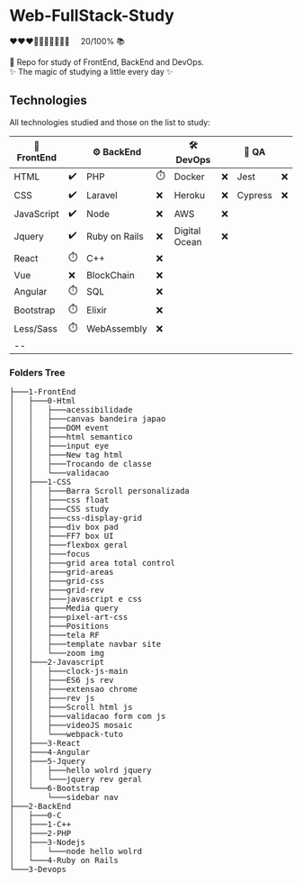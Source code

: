 # Web-FullStack-Study

<p>
❤❤❤🖤🖤🖤🖤🖤🖤🖤 &nbsp&nbsp&nbsp 20/100% 📚 
</p>

:orange_book:	 Repo for study of FrontEnd, BackEnd and DevOps.<br>
:sparkles:  The magic of studying a little every day :sparkles:

## Technologies

All technologies studied and those on the list to study:

|🐤 FrontEnd |                      |⚙️  BackEnd    |           |🛠️ DevOps      |            |🧪 QA    |      |
| --------   | ----------           |--------------- |-----------|--------------- |---------  |----      |----- |
| HTML       |:heavy_check_mark:	  | PHP            |:stopwatch:| Docker         |:x:        |Jest      |:x:   |
| CSS        |:heavy_check_mark:    | Laravel        |:x:        | Heroku         |:x:        |Cypress   |:x:   |
| JavaScript |:heavy_check_mark:    | Node           |:x:        | AWS            |:x:        |          |      |
| Jquery     |:heavy_check_mark:    | Ruby on Rails  |:x:        | Digital Ocean  |:x:        |          |      |
| React      |:stopwatch:           | C++            |:x:        |                |           |          |      |
| Vue        |:x:                   | BlockChain     |:x:        |                |           |          |      |
| Angular    |:stopwatch:           | SQL            |:x:        |                |           |          |      |
| Bootstrap  |:stopwatch:           | Elixir         |:x:        |                |           |          |      |
| Less/Sass  |:stopwatch:           | WebAssembly    |:x:        |                |           |          |      |
| --          |                      |                |           |                |           |          |      |

### Folders Tree
<pre>
├───1-FrontEnd
│   ├───0-Html
│   │   ├───acessibilidade
│   │   ├───canvas bandeira japao
│   │   ├───DOM event
│   │   ├───html semantico
│   │   ├───input eye
│   │   ├───New tag html
│   │   ├───Trocando de classe
│   │   └───validacao
│   ├───1-CSS
│   │   ├───Barra Scroll personalizada
│   │   ├───css float
│   │   ├───CSS study
│   │   ├───css-display-grid
│   │   ├───div box pad
│   │   ├───FF7 box UI
│   │   ├───flexbox geral
│   │   ├───focus
│   │   ├───grid area total control
│   │   ├───grid-areas
│   │   ├───grid-css
│   │   ├───grid-rev
│   │   ├───javascript e css
│   │   ├───Media query
│   │   ├───pixel-art-css
│   │   ├───Positions
│   │   ├───tela RF
│   │   ├───template navbar site
│   │   └───zoom img
│   ├───2-Javascript
│   │   ├───clock-js-main
│   │   ├───ES6 js rev
│   │   ├───extensao chrome
│   │   ├───rev js
│   │   ├───Scroll html js
│   │   ├───validacao form com js
│   │   ├───videoJS mosaic
│   │   └───webpack-tuto
│   ├───3-React
│   ├───4-Angular
│   ├───5-Jquery
│   │   ├───hello wolrd jquery
│   │   └───jquery rev geral
│   └───6-Bootstrap
│       └───sidebar nav
├───2-BackEnd
│   ├───0-C
│   ├───1-C++
│   ├───2-PHP
│   ├───3-Nodejs
│   │   └───node hello wolrd
│   └───4-Ruby on Rails
└───3-Devops
